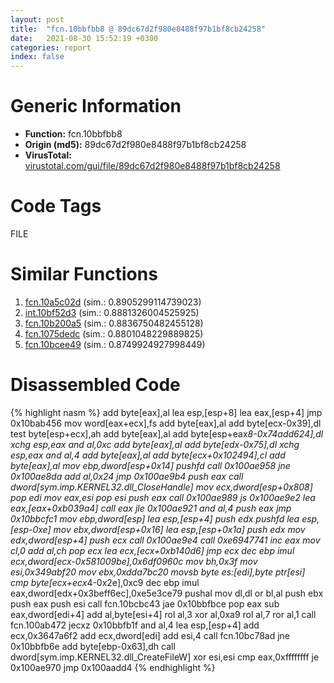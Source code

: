 ```yaml
---
layout: post
title:  "fcn.10bbfbb8 @ 89dc67d2f980e8488f97b1bf8cb24258"
date:   2021-08-30 15:52:19 +0300
categories: report
index: false
---
```


# Generic Information
- **Function:** fcn.10bbfbb8
- **Origin (md5):** 89dc67d2f980e8488f97b1bf8cb24258
- **VirusTotal:** [virustotal.com/gui/file/89dc67d2f980e8488f97b1bf8cb24258][virustotal_ref]

# Code Tags
<span class="tag" id="FILE">FILE</span>


# Similar Functions

1. [fcn.10a5c02d][similar_1_ref] (sim.: 0.8905299114739023)
2. [int.10bf52d3][similar_2_ref] (sim.: 0.8881326004525925)
3. [fcn.10b200a5][similar_3_ref] (sim.: 0.8836750482455128)
4. [fcn.1075dedc][similar_4_ref] (sim.: 0.8801048229889825)
5. [fcn.10bcee49][similar_5_ref] (sim.: 0.8749924927998449)


# Disassembled Code

{% highlight nasm %}
add byte[eax],al
lea esp,[esp+8]
lea eax,[esp+4]
jmp 0x10bab456
mov word[eax+ecx],fs
add byte[eax],al
add byte[ecx-0x39],dl
test byte[esp+ecx],ah
add byte[eax],al
add byte[esp+eax*8-0x74add624],dl
xchg esp,eax
and al,0xc
add byte[eax],al
add byte[edx-0x75],dl
xchg esp,eax
and al,4
add byte[eax],al
add byte[ecx+0x102494],cl
add byte[eax],al
mov ebp,dword[esp+0x14]
pushfd
call 0x100ae958
jne 0x100ae8da
add al,0x24
jmp 0x100ae9b4
push eax
call dword[sym.imp.KERNEL32.dll_CloseHandle]
mov ecx,dword[esp+0x808]
pop edi
mov eax,esi
pop esi
push eax
call 0x100ae989
js 0x100ae9e2
lea eax,[eax+0xb039a4]
call eax
jle 0x100ae921
and al,4
push eax
jmp 0x10bbcfc1
mov ebp,dword[esp]
lea esp,[esp+4]
push edx
pushfd
lea esp,[esp-0xe]
mov ebx,dword[esp+0x16]
lea esp,[esp+0x1a]
push edx
mov edx,dword[esp+4]
push ecx
call 0x100ae9e4
call 0xe6947741
inc eax
mov cl,0
add al,ch
pop ecx
lea ecx,[ecx+0xb140d6]
jmp ecx
dec ebp
imul ecx,dword[ecx-0x581009be],0x6df0960c
mov bh,0x3f
mov esi,0x349abf20
mov ebx,0xdda7bc20
movsb byte es:[edi],byte ptr[esi]
cmp byte[ecx+ecx*4-0x2e],0xc9
dec ebp
imul eax,dword[edx+0x3beff6ec],0xe5e3ce79
pushal
mov dl,dl
or bl,al
push ebx
push eax
push esi
call fcn.10bcbc43
jae 0x10bbfbce
pop eax
sub eax,dword[edi+4]
add al,byte[esi+4]
rol al,3
xor al,0xa9
rol al,7
ror al,1
call fcn.100ab472
jecxz 0x10bbfb1f
and al,4
lea esp,[esp+4]
add ecx,0x3647a6f2
add ecx,dword[edi]
add esi,4
call fcn.10bc78ad
jne 0x10bbfb6e
add byte[ebp-0x63],dh
call dword[sym.imp.KERNEL32.dll_CreateFileW]
xor esi,esi
cmp eax,0xffffffff
je 0x100ae970
jmp 0x100aadd4
{% endhighlight %}


[similar_1_ref]: /report/fcn.10a5c02d@89dc67d2f980e8488f97b1bf8cb24258
[similar_2_ref]: /report/int.10bf52d3@89dc67d2f980e8488f97b1bf8cb24258
[similar_3_ref]: /report/fcn.10b200a5@89dc67d2f980e8488f97b1bf8cb24258
[similar_4_ref]: /report/fcn.1075dedc@89dc67d2f980e8488f97b1bf8cb24258
[similar_5_ref]: /report/fcn.10bcee49@89dc67d2f980e8488f97b1bf8cb24258
[virustotal_ref]: https://www.virustotal.com/gui/file/89dc67d2f980e8488f97b1bf8cb24258